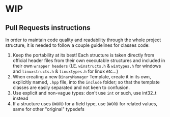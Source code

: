 # WIP

## Pull Requests instructions
In order to maintain code quality and readability through the whole project structure, it is needed to follow a couple guidelines for classes code:
1. Keep the portability at its best! Each structure is taken directly from official header files from their own executable structures and included in their own `wrapper headers` (I.E. `winstructs.h` & `wintypes.h` for windows and `linuxstructs.h` & `linuxtypes.h` for linux etc...)
2. When creating a new `BinaryManager` Template, create it in its own, explicitly named, `.hpp` file, into the `include` folder; so that the template classes are easily separated and not keen to confusion.
3. Use explicit and non-vague types: don't use `int` or such, use int32_t instead
4. If a structure uses `DWORD` for a field type, use `DWORD` for related values, same for other "original" typedefs
